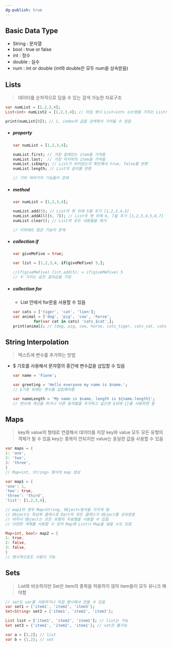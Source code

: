 ```yaml
---
dg-publish: true
---
```



## Basic Data Type
- String : 문자열 
- bool : true or false 
- int : 정수
- double : 실수
- num : int or double (int와 double은 모두 num을 상속받음)

## Lists
>데이터를 순차적으로 담을 수 있는 검색 가능한 자료구조
```dart
var numList = [1,2,3,4];
List<int> numList2 = [1,2,3,4]; // 타입 명시 List<int> int형을 가지는 List타입

print(numList[0]); // 1, index의 값을 검색해서 가져올 수 있음
```
- ##### property
	```dart
	var numList = [1,2,3,4];
	
	numList.first; // 가장 앞에있는 item을 가져옴
	numList.last;  // 가장 마지막의 item을 가져옴
	numList.isEmpty; // List가 비어있는지 확인해서 true, false를 반환
	numList.length; // List의 길이를 반환 
	
	// 기타 여러가지 기능들이 존재
	```
- ##### method

	```dart
	var numList = [1,2,3,4];
	
	numList.add(5); // List의 맨 뒤에 5를 추가 [1,2,3,4,5]
	numList.addAll([6, 7]); // List의 맨 뒤에 6, 7을 추가 [1,2,3,4,5,6,7]
	numList.clear(); // List의 모든 내용물을 제거
	
	// 이외에도 많은 기능이 존재 
	```

- ##### collection if
	```dart
	var giveMeFive = true;
	
	var list = [1,2,3,4, if(giveMeFive) 5,];
	
	//if(giveMeFive) list.add(5); = if(giveMeFive) 5
	// 두 가지는 같은 결과값을 가짐
	```
- ##### collection for
	* List 안에서 for문을 사용할 수 있음
	```dart
	var cats = ['tiger', 'cat', 'lion'];
	var animal = ['dog', 'pig', 'cow', 'horse', 
			 for(var cat in cats) 'cats_$cat',];
	print(animal); // [dog, pig, cow, horse, cats_tiger, cats_cat, cats_lion]
	```
## String Interpolation
>텍스트에 변수를 추가하는 방법
- $ 기호를 사용해서 문자열의 중간에 변수값을 삽입할 수 있음 
	```dart
	var name = 'Fione';
	
	var greeting = 'Hello everyone my name is $name.';
	// $기호 뒤에는 변수를 삽입해야함 
	
	var nameLength = 'My name is $name, length is ${name.length}';
	// 변수에 계산을 하거나 다른 동작를을 추가하고 싶으면 $뒤에 {}를 사용하면 됨
	```

## Maps
> key와 value의 형태로 연결해서 데이터를 저장 
> key와 value 모두 모든 유형의 객체가 될 수 있음 
> key는 중복이 안되지만 value는 동일한 값을 사용할 수 있음
```dart
var maps = {
1: 'one',
2: 'two',
3: 'three',
} 
// Map<int, String> 형식의 map 생성 

var map1 = {
'one': 1,
'two': true,
'three': 'third', 
'list': [1,2,3,4],

// map1의 경우 Map<String, Object>형식을 가지게 됨 
// Object는 최상위 클래스로 Dart의 모든 클래스가 Object를 상속받음 
// 따라서 Object는 모든 유형의 자료형을 사용할 수 있음 
// 다양한 객체를 사용할 수 있어 Map에 List나 Map을 넣을 수도 있음

Map<int, bool> map2 = {
1: true,
2: false,
3: false,
}
// 명시적으로도 사용이 가능
``` 

## Sets
> List와 비슷하지만 Set은 item의 중복을 허용하지 않아 item들이 모두 유니크 해야함 
```dart
// set도 var를 사용하거나 직접 명시해서 만들 수 있음 
var set1 = {'item1', 'item2', 'item3'};
Set<String> set2 = {'itme1', 'item2', 'item3'}; 

List list = ['item1', 'item2', 'item1']; // list는 가능 
Set set3 = {'item1', 'item2', 'item1'}; // set은 불가능 

var a = [1,2]; // list
var b = {1,2}; // set
```
